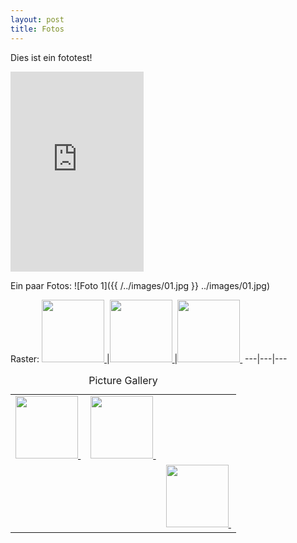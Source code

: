 ```yaml
---
layout: post
title: Fotos
---
```


Dies ist ein fototest!

<p>
<iframe src="https://onedrive.live.com/embed?cid=172B1C8D2B6C0A47&resid=172B1C8D2B6C0A47%21132305&authkey=AKn0a7BIrSDKfw8" width="213" height="320" frameborder="0" scrolling="no">&nbsp;</iframe>
</p>

Ein paar Fotos:
![Foto 1]({{ /../images/01.jpg }} ../images/01.jpg)

Raster:
<a href="../images/02.jpg"><img src="/../images/01.jpg" height="100" />&nbsp;</a>|<a href="../images/02.jpg"><img src="/../images/02.jpg" height="100" />&nbsp;</a>|<a href="../images/02.jpg"><img src="/../images/03.jpg" height="100" />&nbsp;</a>
---|---|---

<table border="0" align="center" >
<caption>Picture Gallery</caption>
<tr>
<td max-width=100%><a href="../images/01.jpg"><img src="/../images/01.jpg" height="100" />&nbsp;</a></td>
<td><a href="../images/02.jpg"><img src="/../images/02.jpg" height="100" />&nbsp;</a></td>
<td></td>
</tr>
<tr>
<td></td>
<td></td>
<td><a href="../images/03.jpg"><img src="/../images/03.jpg" height="100" />&nbsp;</a></td>
</tr>
</table>

